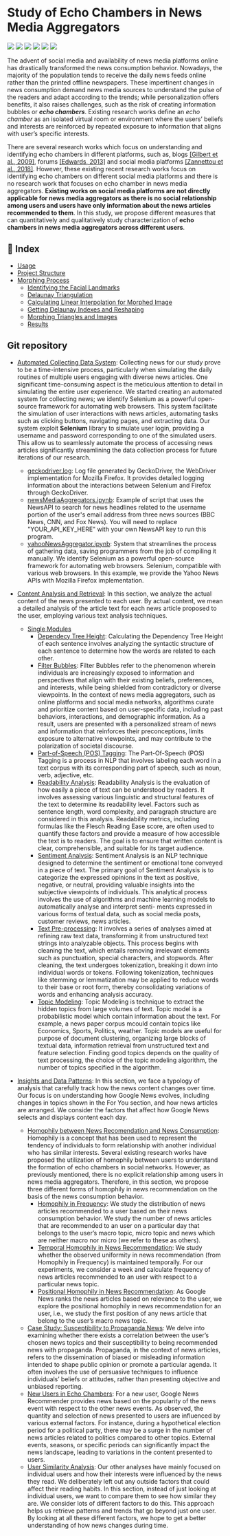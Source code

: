 # Study of Echo Chambers in News Media Aggregators
<div align="left">

<img src="https://img.shields.io/badge/Python-FFD43B?style=for-the-badge&logo=python&logoColor=blue" />
<img src="https://img.shields.io/badge/Jupyter-F37626.svg?&style=for-the-badge&logo=Jupyter&logoColor=white" />
<img src="https://img.shields.io/badge/nltk-grey?style=for-the-badge&logo=python&logoColor=white" />
<img src="https://img.shields.io/badge/spacy-grey?style=for-the-badge&logo=spacy&logoColor=lightblue" />
<img src="https://img.shields.io/badge/numpy-grey?style=for-the-badge&logo=numpy&logoColor=blue" />
<img src="https://img.shields.io/badge/selenium-grey?style=for-the-badge&logo=selenium&logoColor=green" />



</div>

The advent of social media and availability of news media platforms online has drastically transformed the news consumption behavior. Nowadays, the majority of the population tends to receive the daily news feeds online rather than the printed offline newspapers. These impertinent changes in news consumption demand news media sources to understand the pulse of the readers and adapt according to the trends; while personalization offers benefits, it also raises challenges, such as the risk of creating information bubbles or **_echo chambers_**. Existing research works define an *echo chamber* as an isolated virtual room or environment where the users’ beliefs and interests are reinforced by repeated exposure to information that aligns with user’s specific interests. 

There are several research works which focus on understanding and identifying echo chambers in different platforms, such as, blogs [[Gilbert et al., 2009]](https://ieeexplore.ieee.org/document/4755503), forums [[Edwards, 2013]](https://philpapers.org/rec/EDWHDP) and social media platforms [[Zannettou et al., 2018]](https://arxiv.org/abs/1802.05287#:~:text=In%20August%202016%2C%20a%20new,suspended%20from%20other%20social%20networks.). However, these existing recent research works focus on identifying echo chambers on different social media platforms and there is no research work that focuses on echo chamber in news media aggregators. **Existing works on social media platforms are not directly applicable for news media aggregators as there is no social relationship among users and users have only information about the news articles recommended to them**. In this study, we propose different measures that can quantitatively and qualitatively study characterization of **echo chambers in news media aggregators across different users**.

## :ledger: Index
- [Usage](#usage)
- [Project Structure](#project-structure)
- [Morphing Process](#morphing-process)
  - [Identifying the Facial Landmarks](#identifying-the-facial-landmarks)
  - [Delaunay Triangulation](#delaunay-triangulation)
  - [Calculating Linear Interpolation for Morphed Image](#calculating-linear-interpolation-for-morphed-image)
  - [Getting Delaunay Indexes and Reshaping](#getting-delaunay-indexes-and-reshaping)
  - [Morphing Triangles and Images](#morphing-triangles-and-images)
  - [Results](#results)

## Git repository 
- [Automated Collecting Data System](https://github.com/ptrespidi/echo_chambers_intership/tree/main/Automated%20Collecting%20Data%20System): Collecting news for our study prove to be a time-intensive process, particularly when simulating the daily routines of multiple users engaging with diverse news articles. One significant time-consuming aspect is the meticulous attention to detail in simulating the entire user experience. We started creating an automated system for collecting news; we identify Selenium as a powerful open-source framework for automating web browsers. This system facilitate the simulation of user interactions
with news articles, automating tasks such as clicking buttons, navigating pages, and extracting data. Our system exploit **Selenium** library to simulate user login, providing a username and password corresponding to one of the simulated users. This allow us to seamlessly automate the process of accessing news articles significantly streamlining the data collection process for future iterations of our research.
  - [geckodriver.log](https://github.com/ptrespidi/echo_chambers_intership/blob/main/Automated%20Collecting%20Data%20System/geckodriver.log): Log file generated by GeckoDriver, the WebDriver implementation for Mozilla Firefox. It provides detailed logging information about the interactions between Selenium and Firefox through GeckoDriver.
  - [newsMediaAggregators.ipynb](https://github.com/ptrespidi/echo_chambers_intership/blob/main/Automated%20Collecting%20Data%20System/newsMediaAggregators.ipynb): Example of script that uses the NewsAPI to search for news headlines related to the username portion of the user's email address from three news sources (BBC News, CNN, and Fox News). You will need to replace "YOUR_API_KEY_HERE" with your own NewsAPI key to run this program.
  - [yahooNewsAggregator.ipynb](https://github.com/ptrespidi/echo_chambers_intership/blob/main/Automated%20Collecting%20Data%20System/yahooNewsAggregator.ipynb): System that streamlines the process of gathering data, saving programmers from the job of compiling it manually. We identify Selenium as a powerful open-source framework for automating web browsers. Selenium, compatible with various web browsers. In this example, we provide the Yahoo News APIs with Mozilla Firefox implementation.

- [Content Analysis and Retrieval](https://github.com/ptrespidi/echo_chambers_intership/tree/main/Content%20Analysis%20and%20Retrieval): In this section, we analyze the actual content of the news presented to each user. By actual content, we mean a detailed analysis of the article text for each news article proposed to the user, employing various text analysis techniques.
  - [Single Modules](https://github.com/ptrespidi/echo_chambers_intership/tree/main/Content%20Analysis%20and%20Retrieval/Single%20Modules)
      - [Dependecy Tree Height](https://github.com/ptrespidi/echo_chambers_intership/tree/main/Content%20Analysis%20and%20Retrieval/Single%20Modules/Dependency%20Tree%20Height): Calculating the Dependency Tree Height of each sentence involves analyzing the syntactic structure of each sentence to determine how the words are related to each other.
      - [Filter Bubbles](https://github.com/ptrespidi/echo_chambers_intership/tree/main/Content%20Analysis%20and%20Retrieval/Single%20Modules/Filter%20Bubbles): Filter Bubbles refer to the phenomenon wherein individuals are increasingly exposed to information and perspectives that align with their existing beliefs, preferences, and interests, while being shielded from contradictory or diverse viewpoints. In the context of news media aggregators, such as online platforms and social media networks, algorithms curate and prioritize content based on user-specific data, including past behaviors, interactions, and demographic information. As a result, users are presented with a personalized stream of news and information that reinforces their preconceptions, limits exposure to alternative viewpoints, and may contribute to the polarization of societal discourse.
      - [Part-of-Speech (POS) Tagging](https://github.com/ptrespidi/echo_chambers_intership/tree/main/Content%20Analysis%20and%20Retrieval/Single%20Modules/Part-of-Speech%20(POS)%20Tagging): The Part-Of-Speech (POS) Tagging is a process in NLP that involves labeling each word in a text corpus with its corresponding part of speech, such as noun, verb, adjective, etc.
      - [Readability Analysis](https://github.com/ptrespidi/echo_chambers_intership/tree/main/Content%20Analysis%20and%20Retrieval/Single%20Modules/Readability%20Analysis): Readability Analysis is the evaluation of how easily a piece of text can be understood by readers. It involves assessing various linguistic and structural features of the text to determine its readability level. Factors such as sentence length, word complexity, and paragraph structure are considered in this analysis. Readability metrics, including formulas like the Flesch Reading Ease score, are often used to quantify these factors and provide a measure of how accessible the text is to readers. The goal is to ensure that written content is clear, comprehensible, and suitable for its target audience.
      - [Sentiment Analysis](https://github.com/ptrespidi/echo_chambers_intership/tree/main/Content%20Analysis%20and%20Retrieval/Single%20Modules/Sentiment%20Analysis): Sentiment Analysis is an NLP technique designed to determine the sentiment or emotional tone conveyed in a piece of text. The primary goal of Sentiment Analysis is to categorize the expressed opinions in the text as positive, negative, or neutral, providing valuable insights into the subjective viewpoints of individuals. This analytical process involves the use of algorithms and machine learning models to automatically analyse and interpret senti- ments expressed in various forms of textual data, such as social media posts, customer reviews, news articles.
      - [Text Pre-processing](https://github.com/ptrespidi/echo_chambers_intership/tree/main/Content%20Analysis%20and%20Retrieval/Single%20Modules/Text%20Pre-processing): It involves a series of analyses aimed at refining raw text data, transforming it from unstructured text strings into analyzable objects. This process begins with cleaning the text, which entails removing irrelevant elements such as punctuation, special characters, and stopwords. After cleaning, the text undergoes tokenization, breaking it down into individual words or tokens. Following tokenization, techniques like stemming or lemmatization may be applied to reduce words to their base or root form, thereby consolidating variations of words and enhancing analysis accuracy.
      - [Topic Modeling](https://github.com/ptrespidi/echo_chambers_intership/tree/main/Content%20Analysis%20and%20Retrieval/Single%20Modules/Topic%20Modeling): Topic Modeling is technique to extract the hidden topics from large volumes of text. Topic model is a probabilistic model which contain information about the text. For example, a news paper corpus mcould contain topics like Economics, Sports, Politics, weather. Topic models are useful for purpose of document clustering, organizing large blocks of textual data, information retrieval from unstructured text and feature selection. Finding good topics depends on the quality of text processing, the choice of the topic modeling algorithm, the number of topics specified in the algorithm.

- [Insights and Data Patterns](https://github.com/ptrespidi/echo_chambers_intership/tree/main/Insights%20and%20Data%20Patterns/Homophily%20between%20News%20Recomendation%20and%20News%20Consumption): In this section, we face a typology of analysis that carefully track how the news content changes over time. Our focus is on understanding how Google News evolves, including changes in topics shown in the For You section, and how news articles are arranged. We consider the factors that affect how Google News selects and displays content each day.
  - [Homophily between News Recomendation and News Consumption](https://github.com/ptrespidi/echo_chambers_intership/tree/main/Insights%20and%20Data%20Patterns/Homophily%20between%20News%20Recomendation%20and%20News%20Consumption): Homophily is a concept that has been used to represent the tendency of individuals to form relationship with another individual who has similar interests. Several existing research works have proposed the utilization of homophily between users to understand the formation of echo chambers in social networks. However, as previously mentioned, there is no explicit relationship among users in news media aggregators. Therefore, in this section, we propose three different forms of homophily in news recommendation on the basis of the news consumption behavior.
    - [Homophily in Frequency](https://github.com/ptrespidi/echo_chambers_intership/blob/main/Insights%20and%20Data%20Patterns/Homophily%20between%20News%20Recomendation%20and%20News%20Consumption/homophily_inFrequency.ipynb): We study the distribution of news articles recommended to a user based on their news consumption behavior. We study the number of news articles that are recommended to an user on a particular day that belongs to the user’s macro topic, micro topic and news which are neither macro nor micro (we refer to these as others).
    - [Temporal Homophily in News Recommendation](https://github.com/ptrespidi/echo_chambers_intership/blob/main/Insights%20and%20Data%20Patterns/Homophily%20between%20News%20Recomendation%20and%20News%20Consumption/temporal_homophily.ipynb): We study whether the observed uniformity in news recommendation (from Homophily in Frequency) is maintained temporally. For our experiments, we consider a week and calculate frequency of news articles recommended to an user with respect to a particular news topic.
    - [Positional Homophily in News Recommendation](https://github.com/ptrespidi/echo_chambers_intership/blob/main/Insights%20and%20Data%20Patterns/Homophily%20between%20News%20Recomendation%20and%20News%20Consumption/positional_homophily.ipynb): As Google News ranks the news articles based on relevance to the user, we explore the positional homophily in news recommendation for an user, i.e., we study the first position of any news article that belong to the user’s macro news topic.
  - [Case Study: Susceptibility to Propaganda News](https://github.com/ptrespidi/echo_chambers_intership/tree/main/Insights%20and%20Data%20Patterns/Case%20Study%3A%20Susceptibility%20to%20Propaganda%20News): We delve into examining whether there exists a correlation between the user’s chosen news topics and their susceptibility to being recommended news with propaganda. Propaganda, in the context of news articles, refers to the dissemination of biased or misleading information intended to shape public opinion or promote a particular agenda. It often involves the use of persuasive techniques to influence individuals’ beliefs or attitudes, rather than presenting objective and unbiased reporting.
  - [New Users in Echo Chambers](): For a new user, Google News Recommender provides news based on the popularity of the news event with respect to the other news events. As observed, the quantity and selection of news presented to users are influenced
by various external factors. For instance, during a hypothetical election period for a political party, there may be a surge in the number of news articles related to politics compared to other topics. External events, seasons, or specific periods can significantly impact the news landscape, leading to variations in the content presented to users.
  - [User Similarity Analysis](): Our other analyses have mainly focused on individual users and how their interests were influenced by the news they read. We deliberately left out any outside factors that could affect their reading habits. In this section, instead of just looking at individual users, we want to compare them to see how similar they are. We consider lots of different factors to do this. This approach helps us retrieve patterns and trends that go beyond just one user. By looking at all these different factors, we hope to get a better understanding of how news changes during time.
  

